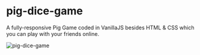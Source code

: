 # pig-dice-game
A fully-responsive Pig Game coded in VanillaJS besides HTML &amp; CSS which you can play with your friends online.


![pig-dice-game](https://github.com/MatinT-SA/pig-dice-game/assets/85360666/c6e7e93c-d57a-4078-99dd-29e52a4a0ec0)

